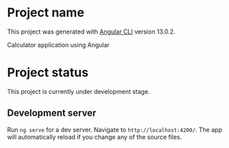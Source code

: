 # Project name

This project was generated with [Angular CLI](https://github.com/angular/angular-cli) version 13.0.2.

Calculator application using Angular

# Project status

This project is currently under development stage. 

## Development server

Run `ng serve` for a dev server. Navigate to `http://localhost:4200/`. The app will automatically reload if you change any of the source files.